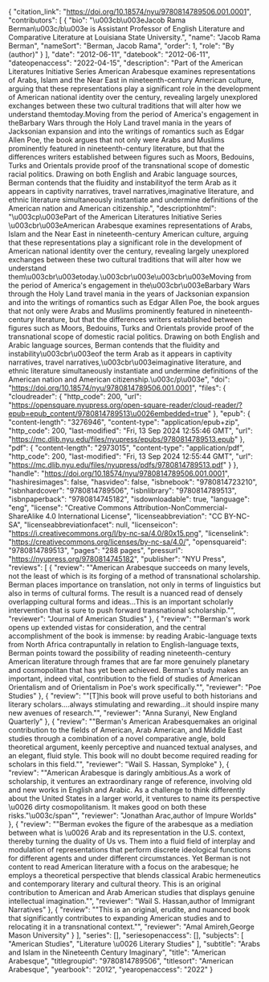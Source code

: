 {
   "citation_link": "https://doi.org/10.18574/nyu/9780814789506.001.0001",
   "contributors": [
     {
       "bio": "\u003cb\u003eJacob Rama Berman\u003c/b\u003e is Assistant Professor of English Literature and Comparative Literature at Louisiana State University.",
       "name": "Jacob Rama Berman",
       "nameSort": "Berman, Jacob Rama",
       "order": 1,
       "role": "By (author)"
     }
   ],
   "date": "2012-06-11",
   "datebook": "2012-06-11",
   "dateopenaccess": "2022-04-15",
   "description": "Part of the American Literatures Initiative Series American Arabesque examines representations of Arabs, Islam and the Near East in nineteenth-century American culture, arguing that these representations play a significant role in the development of American national identity over the century, revealing largely unexplored exchanges between these two cultural traditions that will alter how we understand themtoday.Moving from the period of America's engagement in theBarbary Wars through the Holy Land travel mania in the years of Jacksonian expansion and into the writings of romantics such as Edgar Allen Poe, the book argues that not only were Arabs and Muslims prominently featured in nineteenth-century literature, but that the differences writers established between figures such as Moors, Bedouins, Turks and Orientals provide proof of the transnational scope of domestic racial politics. Drawing on both English and Arabic language sources, Berman contends that the fluidity and instabilityof the term Arab as it appears in captivity narratives, travel narratives,imaginative literature, and ethnic literature simultaneously instantiate and undermine definitions of the American nation and American citizenship.",
   "descriptionhtml": "\u003cp\u003ePart of the American Literatures Initiative Series \u003cbr\u003eAmerican Arabesque examines representations of Arabs, Islam and the Near East in nineteenth-century American culture, arguing that these representations play a significant role in the development of American national identity over the century, revealing largely unexplored exchanges between these two cultural traditions that will alter how we understand them\u003cbr\u003etoday.\u003cbr\u003e\u003cbr\u003eMoving from the period of America's engagement in the\u003cbr\u003eBarbary Wars through the Holy Land travel mania in the years of Jacksonian expansion and into the writings of romantics such as Edgar Allen Poe, the book argues that not only were Arabs and Muslims prominently featured in nineteenth-century literature, but that the differences writers established between figures such as Moors, Bedouins, Turks and Orientals provide proof of the transnational scope of domestic racial politics. Drawing on both English and Arabic language sources, Berman contends that the fluidity and instability\u003cbr\u003eof the term Arab as it appears in captivity narratives, travel narratives,\u003cbr\u003eimaginative literature, and ethnic literature simultaneously instantiate and undermine definitions of the American nation and American citizenship.\u003c/p\u003e",
   "doi": "https://doi.org/10.18574/nyu/9780814789506.001.0001",
   "files": {
     "cloudreader": {
       "http_code": 200,
       "url": "https://opensquare.nyupress.org/open-square-reader/cloud-reader/?epub=epub_content/9780814789513\u0026embedded=true"
     },
     "epub": {
       "content-length": "3276946",
       "content-type": "application/epub+zip",
       "http_code": 200,
       "last-modified": "Fri, 13 Sep 2024 12:55:46 GMT",
       "url": "https://mc.dlib.nyu.edu/files/nyupress/epubs/9780814789513.epub"
     },
     "pdf": {
       "content-length": "2973015",
       "content-type": "application/pdf",
       "http_code": 200,
       "last-modified": "Fri, 13 Sep 2024 12:55:44 GMT",
       "url": "https://mc.dlib.nyu.edu/files/nyupress/pdfs/9780814789513.pdf"
     }
   },
   "handle": "https://doi.org/10.18574/nyu/9780814789506.001.0001",
   "hashiresimages": false,
   "hasvideo": false,
   "isbnebook": "9780814723210",
   "isbnhardcover": "9780814789506",
   "isbnlibrary": "9780814789513",
   "isbnpaperback": "9780814745182",
   "isdownloadable": true,
   "language": "eng",
   "license": "Creative Commons Attribution-NonCommercial-ShareAlike 4.0 International License",
   "licenseabbreviation": "CC BY-NC-SA",
   "licenseabbreviationfacet": null,
   "licenseicon": "https://i.creativecommons.org/l/by-nc-sa/4.0/80x15.png",
   "licenselink": "https://creativecommons.org/licenses/by-nc-sa/4.0/",
   "opensquareid": "9780814789513",
   "pages": "288 pages",
   "pressurl": "https://nyupress.org/9780814745182",
   "publisher": "NYU Press",
   "reviews": [
     {
       "review": "\"American Arabesque succeeds on many levels, not the least of which is its forging of a method of transnational scholarship. Berman places importance on translation, not only in terms of linguistics but also in terms of cultural forms. The result is a nuanced read of densely overlapping cultural forms and ideas...This is an important scholarly intervention that is sure to push forward transnational scholarship.\"",
       "reviewer": "Journal of American Studies"
     },
     {
       "review": "\"Berman's work opens up extended vistas for consideration, and the central accomplishment of the book is immense: by reading Arabic-language texts from North Africa contrapuntally in relation to English-language texts, Berman points toward the possibility of reading nineteenth-century American literature through frames that are far more genuinely planetary and cosmopolitan that has yet been achieved. Berman's study makes an important, indeed vital, contribution to the field of studies of American Orientalism and of Orientalism in Poe's work specifically.\"",
       "reviewer": "Poe Studies"
     },
     {
       "review": "\"[T]his book will prove useful to both historians and literary scholars....always stimulating and rewarding...it should inspire many new avenues of research.\"",
       "reviewer": "Anna Suranyi, New England Quarterly"
     },
     {
       "review": "\"Berman's American Arabesquemakes an original contribution to the fields of American, Arab American, and Middle East studies through a combination of a novel comparative angle, bold theoretical argument, keenly perceptive and nuanced textual analyses, and an elegant, fluid style. This book will no doubt become required reading for scholars in this field.\"",
       "reviewer": "Wail S. Hassan, Symploke"
     },
     {
       "review": "\"American Arabesque is daringly ambitious.As a work of scholarship, it ventures an extraordinary range of reference, involving old and new works in English and Arabic. As a challenge to think differently about the United States in a larger world, it ventures to name its perspective \u0026 dirty cosmopolitanism. It makes good on both these risks.\"\u003c/span\"",
       "reviewer": "Jonathan Arac,author of Impure Worlds"
     },
     {
       "review": "\"Berman evokes the figure of the arabesque as a mediation between what is \u0026 Arab and its representation in the U.S. context, thereby turning the duality of Us vs. Them into a fluid field of interplay and modulation of representations that perform discrete ideological functions for different agents and under different circumstances. Yet Berman is not content to read American literature with a focus on the arabesque; he employs a theoretical perspective that blends classical Arabic hermeneutics and contemporary literary and cultural theory. This is an original contribution to American and Arab American studies that displays genuine intellectual imagination.\"",
       "reviewer": "Wail S. Hassan,author of Immigrant Narratives"
     },
     {
       "review": "\"This is an original, erudite, and nuanced book that significantly contributes to expanding American studies and to relocating it in a transnational context.\"",
       "reviewer": "Amal Amireh,George Mason University"
     }
   ],
   "series": [],
   "seriesopenaccess": [],
   "subjects": [
     "American Studies",
     "Literature \u0026 Literary Studies"
   ],
   "subtitle": "Arabs and Islam in the Nineteenth Century Imaginary",
   "title": "American Arabesque",
   "titlegroupid": "9780814789506",
   "titlesort": "American Arabesque",
   "yearbook": "2012",
   "yearopenaccess": "2022"
 }
